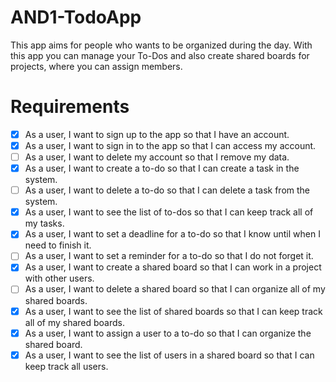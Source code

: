 # AND1-TodoApp

This app aims for people who wants to be organized during the day.
With this app you can manage your To-Dos and also create shared boards for projects, where you can assign members.

# Requirements
 - [x] As a user, I want to sign up to the app so that I have an account.
 - [x] As a user, I want to sign in to the app so that I can access my account.
 - [ ] As a user, I want to delete my account so that I remove my data.
 - [x] As a user, I want to create a to-do so that I can create a task in the system.
 - [ ] As a user, I want to delete a to-do so that I can delete a task from the system.
 - [x] As a user, I want to see the list of to-dos so that I can keep track all of my tasks.
 - [x] As a user, I want to set a deadline for a to-do so that I know until when I need to finish it.
 - [ ] As a user, I want to set a reminder for a to-do so that I do not forget it.
 - [x] As a user, I want to create a shared board so that I can work in a project with other users.
 - [ ] As a user, I want to delete a shared board so that I can organize all of my shared boards.
 - [x] As a user, I want to see the list of shared boards so that I can keep track all of my shared boards.
 - [x] As a user, I want to assign a user to a to-do so that I can organize the shared board.
 - [x] As a user, I want to see the list of users in a shared board so that I can keep track all users.
